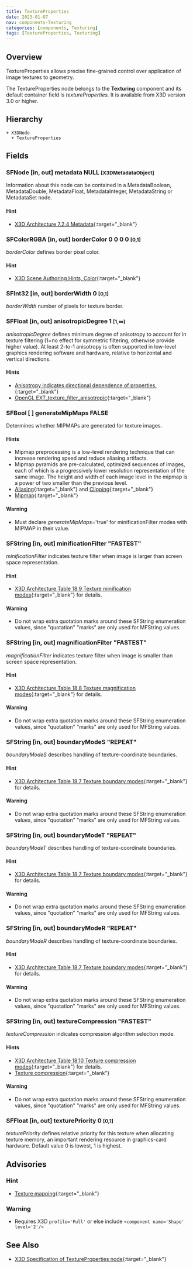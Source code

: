 ```yaml
---
title: TextureProperties
date: 2023-01-07
nav: components-Texturing
categories: [components, Texturing]
tags: [TextureProperties, Texturing]
---
```

<style>
.post h3 {
  word-spacing: 0.2em;
}
</style>

## Overview

TextureProperties allows precise fine-grained control over application of image textures to geometry.

The TextureProperties node belongs to the **Texturing** component and its default container field is *textureProperties.* It is available from X3D version 3.0 or higher.

## Hierarchy

```
+ X3DNode
  + TextureProperties
```

## Fields

### SFNode [in, out] **metadata** NULL <small>[X3DMetadataObject]</small>

Information about this node can be contained in a MetadataBoolean, MetadataDouble, MetadataFloat, MetadataInteger, MetadataString or MetadataSet node.

#### Hint

- [X3D Architecture 7.2.4 Metadata](https://www.web3d.org/specifications/X3Dv4Draft/ISO-IEC19775-1v4-IS.proof//Part01/components/core.html#Metadata){:target="_blank"}

### SFColorRGBA [in, out] **borderColor** 0 0 0 0 <small>[0,1]</small>

*borderColor* defines border pixel color.

#### Hint

- [X3D Scene Authoring Hints, Color](https://www.web3d.org/x3d/content/examples/X3dSceneAuthoringHints.html#Color){:target="_blank"}

### SFInt32 [in, out] **borderWidth** 0 <small>[0,1]</small>

*borderWidth* number of pixels for texture border.

### SFFloat [in, out] **anisotropicDegree** 1 <small>[1,∞)</small>

*anisotropicDegree* defines minimum degree of anisotropy to account for in texture filtering (1=no effect for symmetric filtering, otherwise provide higher value). At least 2-to-1 anisotropy is often supported in low-level graphics rendering software and hardware, relative to horizontal and vertical directions.

#### Hints

- [Anisotropy indicates directional dependence of properties.](https://en.wikipedia.org/wiki/Anisotropy){:target="_blank"}
- [OpenGL EXT_texture_filter_anisotropic](https://www.khronos.org/registry/OpenGL/extensions/EXT/EXT_texture_filter_anisotropic.txt){:target="_blank"}

### SFBool [ ] **generateMipMaps** FALSE

Determines whether MIPMAPs are generated for texture images.

#### Hints

- Mipmap preprocessing is a low-level rendering technique that can increase rendering speed and reduce aliasing artifacts.
- Mipmap pyramids are pre-calculated, optimized sequences of images, each of which is a progressively lower resolution representation of the same image. The height and width of each image level in the mipmap is a power of two smaller than the previous level.
- [Aliasing](https://en.wikipedia.org/wiki/Aliasing){:target="_blank"} and [Clipping](https://en.wikipedia.org/wiki/Clipping_(computer_graphics)){:target="_blank"}
- [Mipmap](https://en.wikipedia.org/wiki/Mipmap){:target="_blank"}

#### Warning

- Must declare *generateMipMaps*='true' for minificationFilter modes with MIPMAP in their value.

### SFString [in, out] **minificationFilter** "FASTEST"

*minificationFilter* indicates texture filter when image is larger than screen space representation.

#### Hint

- [X3D Architecture Table 18.9 Texture minification modes](https://www.web3d.org/specifications/X3Dv4Draft/ISO-IEC19775-1v4-IS.proof//Part01/components/texturing.html#t-TextureMinificationModes){:target="_blank"} for details.

#### Warning

- Do not wrap extra quotation marks around these SFString enumeration values, since "quotation" "marks" are only used for MFString values.

### SFString [in, out] **magnificationFilter** "FASTEST"

*magnificationFilter* indicates texture filter when image is smaller than screen space representation.

#### Hint

- [X3D Architecture Table 18.8 Texture magnification modes](https://www.web3d.org/specifications/X3Dv4Draft/ISO-IEC19775-1v4-IS.proof//Part01/components/texturing.html#t-TextureMagnificationModes){:target="_blank"} for details.

#### Warning

- Do not wrap extra quotation marks around these SFString enumeration values, since "quotation" "marks" are only used for MFString values.

### SFString [in, out] **boundaryModeS** "REPEAT"

*boundaryModeS* describes handling of texture-coordinate boundaries.

#### Hint

- [X3D Architecture Table 18.7 Texture boundary modes](https://www.web3d.org/specifications/X3Dv4Draft/ISO-IEC19775-1v4-IS.proof//Part01/components/texturing.html#t-TextureBoundaryModes){:target="_blank"} for details.

#### Warning

- Do not wrap extra quotation marks around these SFString enumeration values, since "quotation" "marks" are only used for MFString values.

### SFString [in, out] **boundaryModeT** "REPEAT"

*boundaryModeT* describes handling of texture-coordinate boundaries.

#### Hint

- [X3D Architecture Table 18.7 Texture boundary modes](https://www.web3d.org/specifications/X3Dv4Draft/ISO-IEC19775-1v4-IS.proof//Part01/components/texturing.html#t-TextureBoundaryModes){:target="_blank"} for details.

#### Warning

- Do not wrap extra quotation marks around these SFString enumeration values, since "quotation" "marks" are only used for MFString values.

### SFString [in, out] **boundaryModeR** "REPEAT"

*boundaryModeR* describes handling of texture-coordinate boundaries.

#### Hint

- [X3D Architecture Table 18.7 Texture boundary modes](https://www.web3d.org/specifications/X3Dv4Draft/ISO-IEC19775-1v4-IS.proof//Part01/components/texturing.html#t-TextureBoundaryModes){:target="_blank"} for details.

#### Warning

- Do not wrap extra quotation marks around these SFString enumeration values, since "quotation" "marks" are only used for MFString values.

### SFString [in, out] **textureCompression** "FASTEST"

*textureCompression* indicates compression algorithm selection mode.

#### Hints

- [X3D Architecture Table 18.10 Texture compression modes](https://www.web3d.org/specifications/X3Dv4Draft/ISO-IEC19775-1v4-IS.proof//Part01/components/texturing.html#t-TextureCompressionModes){:target="_blank"} for details.
- [Texture compression](https://en.wikipedia.org/wiki/Texture_compression){:target="_blank"}

#### Warning

- Do not wrap extra quotation marks around these SFString enumeration values, since "quotation" "marks" are only used for MFString values.

### SFFloat [in, out] **texturePriority** 0 <small>[0,1]</small>

*texturePriority* defines relative priority for this texture when allocating texture memory, an important rendering resource in graphics-card hardware. Default value 0 is lowest, 1 is highest.

## Advisories

### Hint

- [Texture mapping](https://en.wikipedia.org/wiki/Texture_mapping){:target="_blank"}

### Warning

- Requires X3D `profile='Full'` or else include `<component name='Shape' level='2'/>`

## See Also

- [X3D Specification of TextureProperties node](https://www.web3d.org/documents/specifications/19775-1/V4.0/Part01/components/texturing.html#TextureProperties){:target="_blank"}
